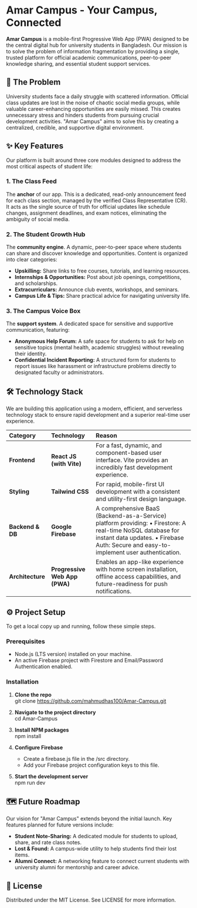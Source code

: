 # **Amar Campus \- Your Campus, Connected**

**Amar Campus** is a mobile-first Progressive Web App (PWA) designed to be the central digital hub for university students in Bangladesh. Our mission is to solve the problem of information fragmentation by providing a single, trusted platform for official academic communications, peer-to-peer knowledge sharing, and essential student support services.

## **🚀 The Problem**

University students face a daily struggle with scattered information. Official class updates are lost in the noise of chaotic social media groups, while valuable career-enhancing opportunities are easily missed. This creates unnecessary stress and hinders students from pursuing crucial development activities. "Amar Campus" aims to solve this by creating a centralized, credible, and supportive digital environment.

## **✨ Key Features**

Our platform is built around three core modules designed to address the most critical aspects of student life:

### **1\. The Class Feed**

The **anchor** of our app. This is a dedicated, read-only announcement feed for each class section, managed by the verified Class Representative (CR). It acts as the single source of truth for official updates like schedule changes, assignment deadlines, and exam notices, eliminating the ambiguity of social media.

### **2\. The Student Growth Hub**

The **community engine**. A dynamic, peer-to-peer space where students can share and discover knowledge and opportunities. Content is organized into clear categories:

* **Upskilling:** Share links to free courses, tutorials, and learning resources.  
* **Internships & Opportunities:** Post about job openings, competitions, and scholarships.  
* **Extracurriculars:** Announce club events, workshops, and seminars.  
* **Campus Life & Tips:** Share practical advice for navigating university life.

### **3\. The Campus Voice Box**

The **support system**. A dedicated space for sensitive and supportive communication, featuring:

* **Anonymous Help Forum:** A safe space for students to ask for help on sensitive topics (mental health, academic struggles) without revealing their identity.  
* **Confidential Incident Reporting:** A structured form for students to report issues like harassment or infrastructure problems directly to designated faculty or administrators.

## **🛠️ Technology Stack**

We are building this application using a modern, efficient, and serverless technology stack to ensure rapid development and a superior real-time user experience.

| Category | Technology | Reason |
| :---- | :---- | :---- |
| **Frontend** | **React JS (with Vite)** | For a fast, dynamic, and component-based user interface. Vite provides an incredibly fast development experience. |
| **Styling** | **Tailwind CSS** | For rapid, mobile-first UI development with a consistent and utility-first design language. |
| **Backend & DB** | **Google Firebase** | A comprehensive BaaS (Backend-as-a-Service) platform providing: • Firestore: A real-time NoSQL database for instant data updates. • Firebase Auth: Secure and easy-to-implement user authentication. |
| **Architecture** | **Progressive Web App (PWA)** | Enables an app-like experience with home screen installation, offline access capabilities, and future-readiness for push notifications. |

## **⚙️ Project Setup**

To get a local copy up and running, follow these simple steps.

### **Prerequisites**

* Node.js (LTS version) installed on your machine.  
* An active Firebase project with Firestore and Email/Password Authentication enabled.

### **Installation**

1. **Clone the repo**  
   git clone https://github.com/mahmudhas100/Amar-Campus.git

2. **Navigate to the project directory**  
   cd Amar-Campus

3. **Install NPM packages**  
   npm install

4. **Configure Firebase**  
   * Create a firebase.js file in the /src directory.  
   * Add your Firebase project configuration keys to this file.  
5. **Start the development server**  
   npm run dev

## **🗺️ Future Roadmap**

Our vision for "Amar Campus" extends beyond the initial launch. Key features planned for future versions include:

* **Student Note-Sharing:** A dedicated module for students to upload, share, and rate class notes.  
* **Lost & Found:** A campus-wide utility to help students find their lost items.  
* **Alumni Connect:** A networking feature to connect current students with university alumni for mentorship and career advice.

## **📄 License**

Distributed under the MIT License. See LICENSE for more information.